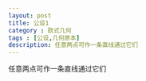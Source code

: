 ```yaml
---
layout: post
title: 公设1
category : 欧式几何
tags : [公设,几何原本]
description: 任意两点可作一条直线通过它们
---
```


任意两点可作一条直线通过它们
